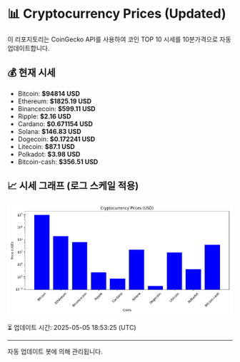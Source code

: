 
# 📊 Cryptocurrency Prices (Updated)

이 리포지토리는 CoinGecko API를 사용하여 코인 TOP 10 시세를 10분가격으로 자동 업데이트합니다.

## 💰 현재 시세
- Bitcoin: **$94814 USD**
- Ethereum: **$1825.19 USD**
- Binancecoin: **$599.11 USD**
- Ripple: **$2.16 USD**
- Cardano: **$0.671154 USD**
- Solana: **$146.83 USD**
- Dogecoin: **$0.172241 USD**
- Litecoin: **$87.1 USD**
- Polkadot: **$3.98 USD**
- Bitcoin-cash: **$356.51 USD**

## 📈 시세 그래프 (로그 스케일 적용)
![Crypto Prices](crypto_prices.png)

⏳ 업데이트 시간: 2025-05-05 18:53:25 (UTC)

---
자동 업데이트 봇에 의해 관리됩니다.
